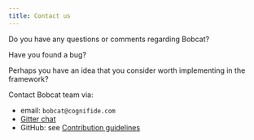 ```yaml
---
title: Contact us
---
```


Do you have any questions or comments regarding Bobcat?

Have you found a bug?

Perhaps you have an idea that you consider worth implementing in the framework?

Contact Bobcat team via:
- email: `bobcat@cognifide.com`
- [Gitter chat](https://gitter.im/bobcat-framework/Lobby)
- GitHub: see [Contribution guidelines](https://github.com/wttech/bobcat/blob/master/CONTRIBUTING.md)
